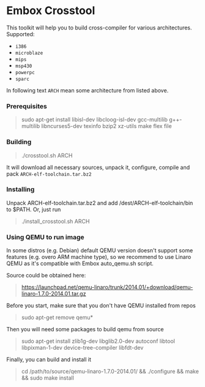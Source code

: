 # Embox Crosstool
This toolkit will help you to build cross-compiler for various architectures. Supported:
* `i386`
* `microblaze`
* `mips`
* `msp430`
* `powerpc`
* `sparc`

In following text `ARCH` mean some architecture from  listed above.

### Prerequisites
> sudo apt-get install libisl-dev libcloog-isl-dev gcc-multilib g++-multilib libncurses5-dev texinfo bzip2 xz-utils make flex file

### Building
> ./crosstool.sh ARCH

It will download all necessary sources, unpack it, configure, compile and pack `ARCH-elf-toolchain.tar.bz2`

### Installing
Unpack ARCH-elf-toolchain.tar.bz2 and add /dest/ARCH-elf-toolchain/bin to $PATH. Or, just run
> ./install_crosstool.sh ARCH

### Using QEMU to run image

In some distros (e.g. Debian) default QEMU version doesn't support some features (e.g. overo ARM machine type), so we recommend to use Linaro QEMU as it's compatible with Embox auto_qemu.sh script.

Source could be obtained here:
> https://launchpad.net/qemu-linaro/trunk/2014.01/+download/qemu-linaro-1.7.0-2014.01.tar.gz

Before you start, make sure that you don't have QEMU installed from repos
> sudo apt-get remove qemu*

Then you will need some packages to build qemu from source
> sudo apt-get install zlib1g-dev libglib2.0-dev autoconf libtool libpixman-1-dev device-tree-compiler libfdt-dev

Finally, you can build and install it
> cd /path/to/source/qemu-linaro-1.7.0-2014.01/ && ./configure && make && sudo make install
